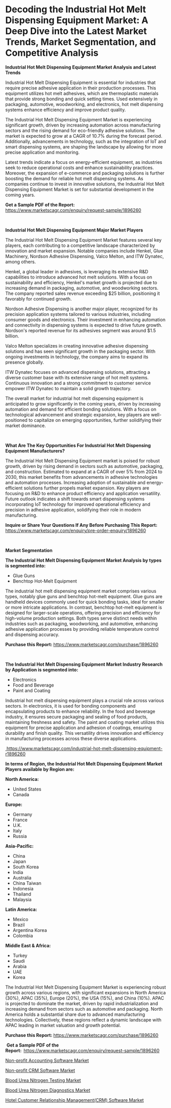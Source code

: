 <p><h1>Decoding the Industrial Hot Melt Dispensing Equipment Market: A Deep Dive into the Latest Market Trends, Market Segmentation, and Competitive Analysis</h1></p><p><strong>Industrial Hot Melt Dispensing Equipment Market Analysis and Latest Trends</strong></p>
<p><p>Industrial Hot Melt Dispensing Equipment is essential for industries that require precise adhesive application in their production processes. This equipment utilizes hot melt adhesives, which are thermoplastic materials that provide strong bonding and quick setting times. Used extensively in packaging, automotive, woodworking, and electronics, hot melt dispensing systems enhance efficiency and improve product quality.</p><p>The Industrial Hot Melt Dispensing Equipment Market is experiencing significant growth, driven by increasing automation across manufacturing sectors and the rising demand for eco-friendly adhesive solutions. The market is expected to grow at a CAGR of 10.7% during the forecast period. Additionally, advancements in technology, such as the integration of IoT and smart dispensing systems, are shaping the landscape by allowing for more precise application and monitoring.</p><p>Latest trends indicate a focus on energy-efficient equipment, as industries seek to reduce operational costs and enhance sustainability practices. Moreover, the expansion of e-commerce and packaging solutions is further boosting the demand for reliable hot melt dispensing systems. As companies continue to invest in innovative solutions, the Industrial Hot Melt Dispensing Equipment Market is set for substantial development in the coming years.</p></p>
<p><strong>Get a Sample PDF of the Report:&nbsp;</strong> <a href="https://www.marketscagr.com/enquiry/request-sample/1896260?utm_campaign=1610&utm_medium=2&utm_source=Github&utm_content=ia&utm_term=24102024&utm_id=industrial-hot-melt-dispensing-equipment">https://www.marketscagr.com/enquiry/request-sample/1896260</a></p>
<p>&nbsp;</p>
<p><strong>Industrial Hot Melt Dispensing Equipment Major Market Players</strong></p>
<p><p>The Industrial Hot Melt Dispensing Equipment Market features several key players, each contributing to a competitive landscape characterized by innovation and market expansion. Notable companies include Henkel, Glue Machinery, Nordson Adhesive Dispensing, Valco Melton, and ITW Dynatec, among others.</p><p>Henkel, a global leader in adhesives, is leveraging its extensive R&D capabilities to introduce advanced hot melt solutions. With a focus on sustainability and efficiency, Henkel's market growth is projected due to increasing demand in packaging, automotive, and woodworking sectors. The company reported sales revenue exceeding $25 billion, positioning it favorably for continued growth.</p><p>Nordson Adhesive Dispensing is another major player, recognized for its precision application systems tailored to various industries, including consumer goods and electronics. Their investment in enhancing automation and connectivity in dispensing systems is expected to drive future growth. Nordson's reported revenue for its adhesives segment was around $1.5 billion.</p><p>Valco Melton specializes in creating innovative adhesive dispensing solutions and has seen significant growth in the packaging sector. With ongoing investments in technology, the company aims to expand its presence globally.</p><p>ITW Dynatec focuses on advanced dispensing solutions, attracting a diverse customer base with its extensive range of hot melt systems. Continuous innovation and a strong commitment to customer service empower ITW Dynatec to maintain a solid growth trajectory.</p><p>The overall market for industrial hot melt dispensing equipment is anticipated to grow significantly in the coming years, driven by increasing automation and demand for efficient bonding solutions. With a focus on technological advancement and strategic expansion, key players are well-positioned to capitalize on emerging opportunities, further solidifying their market dominance.</p></p>
<p>&nbsp;</p>
<p><strong>What Are The Key Opportunities For Industrial Hot Melt Dispensing Equipment Manufacturers?</strong></p>
<p><p>The Industrial Hot Melt Dispensing Equipment market is poised for robust growth, driven by rising demand in sectors such as automotive, packaging, and construction. Estimated to expand at a CAGR of over 5% from 2024 to 2030, this market benefits from advancements in adhesive technologies and automation processes. Increasing adoption of sustainable and energy-efficient solutions further propels market expansion. Key players are focusing on R&D to enhance product efficiency and application versatility. Future outlook indicates a shift towards smart dispensing systems incorporating IoT technology for improved operational efficiency and precision in adhesive application, solidifying their role in modern manufacturing.</p></p>
<p><strong>Inquire or Share Your Questions If Any Before Purchasing This Report:</strong> <a href="https://www.marketscagr.com/enquiry/pre-order-enquiry/1896260?utm_campaign=1610&utm_medium=2&utm_source=Github&utm_content=ia&utm_term=24102024&utm_id=industrial-hot-melt-dispensing-equipment">https://www.marketscagr.com/enquiry/pre-order-enquiry/1896260</a></p>
<p>&nbsp;</p>
<p><strong>Market Segmentation</strong></p>
<p><strong>The Industrial Hot Melt Dispensing Equipment Market Analysis by types is segmented into:</strong></p>
<p><ul><li>Glue Guns</li><li>Benchtop Hot-Melt Equipment</li></ul></p>
<p><p>The industrial hot melt dispensing equipment market comprises various types, notably glue guns and benchtop hot-melt equipment. Glue guns are handheld devices commonly used for quick bonding tasks, ideal for smaller or more intricate applications. In contrast, benchtop hot-melt equipment is designed for larger-scale operations, offering precision and efficiency for high-volume production settings. Both types serve distinct needs within industries such as packaging, woodworking, and automotive, enhancing adhesive application processes by providing reliable temperature control and dispensing accuracy.</p></p>
<p><strong>Purchase this Report:&nbsp;</strong><a href="https://www.marketscagr.com/purchase/1896260?utm_campaign=1610&utm_medium=2&utm_source=Github&utm_content=ia&utm_term=24102024&utm_id=industrial-hot-melt-dispensing-equipment">https://www.marketscagr.com/purchase/1896260</a></p>
<p>&nbsp;</p>
<p><strong>The Industrial Hot Melt Dispensing Equipment Market Industry Research by Application is segmented into:</strong></p>
<p><ul><li>Electronics</li><li>Food and Beverage</li><li>Paint and Coating</li></ul></p>
<p><p>Industrial hot melt dispensing equipment plays a crucial role across various sectors. In electronics, it is used for bonding components and encapsulating products to enhance reliability. In the food and beverage industry, it ensures secure packaging and sealing of food products, maintaining freshness and safety. The paint and coating market utilizes this equipment for precise application and adhesion of coatings, ensuring durability and finish quality. This versatility drives innovation and efficiency in manufacturing processes across these diverse applications.</p></p>
<p><a href="https://www.marketscagr.com/industrial-hot-melt-dispensing-equipment-r1896260?utm_campaign=1610&utm_medium=2&utm_source=Github&utm_content=ia&utm_term=24102024&utm_id=industrial-hot-melt-dispensing-equipment">&nbsp;https://www.marketscagr.com/industrial-hot-melt-dispensing-equipment-r1896260</a></p>
<p><strong>In terms of Region, the Industrial Hot Melt Dispensing Equipment Market Players available by Region are:</strong></p>
<p>
    <p> <strong> North America: </strong>
        <ul>
            <li>United States</li>
            <li>Canada</li>
        </ul>
        </p> 
    <p> <strong> Europe: </strong>
        <ul>
            <li>Germany</li>
            <li>France</li>
            <li>U.K.</li>
            <li>Italy</li>
            <li>Russia</li>
        </ul>
        </p> 
    <p> <strong> Asia-Pacific: </strong>
        <ul>
            <li>China</li>
            <li>Japan</li>
            <li>South Korea</li>
            <li>India</li>
            <li>Australia</li>
            <li>China Taiwan</li>
            <li>Indonesia</li>
            <li>Thailand</li>
            <li>Malaysia</li>
        </ul>
        </p> 
    <p> <strong> Latin America: </strong>
        <ul>
            <li>Mexico</li>
            <li>Brazil</li>
            <li>Argentina Korea</li>
            <li>Colombia</li>
        </ul>
        </p> 
    <p> <strong> Middle East & Africa: </strong>
        <ul>
            <li>Turkey</li>
            <li>Saudi</li>
            <li>Arabia</li>
            <li>UAE</li>
            <li>Korea</li>
        </ul>
    </p>
    </p>
<p><p>The Industrial Hot Melt Dispensing Equipment Market is experiencing robust growth across various regions, with significant expansions in North America (30%), APAC (35%), Europe (20%), the USA (15%), and China (10%). APAC is projected to dominate the market, driven by rapid industrialization and increasing demand from sectors such as automotive and packaging. North America holds a substantial share due to advanced manufacturing technologies. Collectively, these regions reflect a dynamic landscape with APAC leading in market valuation and growth potential.</p></p>
<p><strong>Purchase this Report: </strong><a href="https://www.marketscagr.com/purchase/1896260?utm_campaign=1610&utm_medium=2&utm_source=Github&utm_content=ia&utm_term=24102024&utm_id=industrial-hot-melt-dispensing-equipment">https://www.marketscagr.com/purchase/1896260</a></p>
<p>&nbsp;<strong>Get a Sample PDF of the Report:&nbsp;&nbsp;</strong><a href="https://www.marketscagr.com/enquiry/request-sample/1896260?utm_campaign=1610&utm_medium=2&utm_source=Github&utm_content=ia&utm_term=24102024&utm_id=industrial-hot-melt-dispensing-equipment">https://www.marketscagr.com/enquiry/request-sample/1896260</a></p>
<p><strong></strong></p>
<p><p><a href="https://www.linkedin.com/pulse/global-non-profit-accounting-software-market-pulse-trends-mqbfc?utm_campaign=1610&utm_medium=2&utm_source=Github&utm_content=ia&utm_term=24102024&utm_id=industrial-hot-melt-dispensing-equipment">Non-profit Accounting Software Market</a></p><p><a href="https://www.linkedin.com/pulse/non-profit-crm-software-market-indicators-size-regional-pb28c?utm_campaign=1610&utm_medium=2&utm_source=Github&utm_content=ia&utm_term=24102024&utm_id=industrial-hot-melt-dispensing-equipment">Non-profit CRM Software Market</a></p><p><a href="https://www.linkedin.com/pulse/blood-urea-nitrogen-testing-market-global-trends-forecast-bevwe?utm_campaign=1610&utm_medium=2&utm_source=Github&utm_content=ia&utm_term=24102024&utm_id=industrial-hot-melt-dispensing-equipment">Blood Urea Nitrogen Testing Market</a></p><p><a href="https://www.linkedin.com/pulse/global-blood-urea-nitrogen-diagnostics-market-forecast-2024-vr5ee?utm_campaign=1610&utm_medium=2&utm_source=Github&utm_content=ia&utm_term=24102024&utm_id=industrial-hot-melt-dispensing-equipment">Blood Urea Nitrogen Diagnostics Market</a></p><p><a href="https://www.linkedin.com/pulse/hotel-customer-relationship-managementcrm-software-market-00epc?utm_campaign=1610&utm_medium=2&utm_source=Github&utm_content=ia&utm_term=24102024&utm_id=industrial-hot-melt-dispensing-equipment">Hotel Customer Relationship Management(CRM) Software Market</a></p></p>
